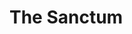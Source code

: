 <!DOCTYPE html>
<html lang="en">
<head>
    <meta charset="UTF-8">
    <title>The Sanctum</title>
    <link rel="stylesheet" href="./stylesheet.css">
    <script type="module" src="./index.js"></script>
    <link href="https://fonts.googleapis.com/css2?family=Darker+Grotesque:wght@300..900&display=swap" rel="stylesheet">
    <script src="https://cdnjs.cloudflare.com/ajax/libs/PapaParse/5.4.1/papaparse.min.js"></script>


</head>
<body>
<h1 id="pagetitle">The Sanctum</h1>
<div id="charagrid"></div>
</body>
</html>